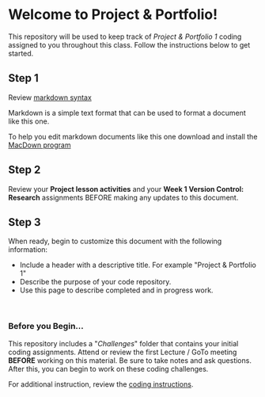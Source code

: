# Welcome to Project & Portfolio!

This repository will be used to keep track of _Project & Portfolio 1_ coding assigned to you throughout this class. Follow the instructions below to get started.

## Step 1

Review [markdown syntax](https://guides.github.com/features/mastering-markdown/) 

Markdown is a simple text format that can be used to format a document like this one. 

To help you edit markdown documents like this one download and install the [MacDown program](https://macdown.uranusjr.com/)


## Step 2

Review your **Project lesson activities** and your **Week 1 Version Control: Research** assignments BEFORE making any updates to this document.



## Step 3

When ready, begin to customize this document with the following information:

*	Include a header with a descriptive title. For example "Project & Portfolio 1"
*  Describe the purpose of your code repository.
*  Use this page to describe completed and in progress work.

<br>

### Before you Begin...
This repository includes a "*Challenges*" folder that contains your initial coding assignments. Attend or review the first Lecture / GoTo meeting **BEFORE** working on this material. Be sure to take notes and ask questions. After this, you can begin to work on these coding challenges.

For additional instruction, review the [coding instructions](https://github.com/ePortfolios/dvp1/tree/master/Challenges). 









